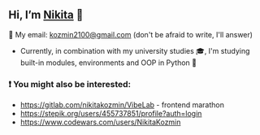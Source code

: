 ## Hi, I’m [Nikita](https://t.me/kozmin_nikita) 👋 
📧 My email: kozmin2100@gmail.com (don't be afraid to write, I'll answer)
- Currently, in combination with my university studies 🎓,
I'm studying built-in modules, environments and OOP in Python 🌱
### ❗ You might also be interested:
- https://gitlab.com/nikitakozmin/VibeLab - frontend marathon
- https://stepik.org/users/455737851/profile?auth=login
- https://www.codewars.com/users/NikitaKozmin
